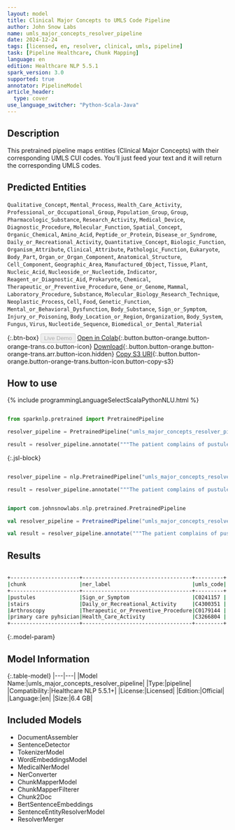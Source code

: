 ```yaml
---
layout: model
title: Clinical Major Concepts to UMLS Code Pipeline
author: John Snow Labs
name: umls_major_concepts_resolver_pipeline
date: 2024-12-24
tags: [licensed, en, resolver, clinical, umls, pipeline]
task: [Pipeline Healthcare, Chunk Mapping]
language: en
edition: Healthcare NLP 5.5.1
spark_version: 3.0
supported: true
annotator: PipelineModel
article_header:
  type: cover
use_language_switcher: "Python-Scala-Java"
---
```


## Description

This pretrained pipeline maps entities (Clinical Major Concepts) with their corresponding UMLS CUI codes. You’ll just feed your text and it will return the corresponding UMLS codes.

## Predicted Entities

`Qualitative_Concept`, `Mental_Process`, `Health_Care_Activity`, `Professional_or_Occupational_Group`, `Population_Group`, `Group`, `Pharmacologic_Substance`, `Research_Activity`, `Medical_Device`, `Diagnostic_Procedure`, `Molecular_Function`, `Spatial_Concept`, `Organic_Chemical`, `Amino_Acid`, `Peptide_or_Protein`, `Disease_or_Syndrome`, `Daily_or_Recreational_Activity`, `Quantitative_Concept`, `Biologic_Function`, `Organism_Attribute`, `Clinical_Attribute`, `Pathologic_Function`, `Eukaryote`, `Body_Part`, `Organ_or_Organ_Component`, `Anatomical_Structure`, `Cell_Component`, `Geographic_Area`, `Manufactured_Object`, `Tissue`, `Plant`, `Nucleic_Acid`, `Nucleoside_or_Nucleotide`, `Indicator`, `Reagent_or_Diagnostic_Aid`, `Prokaryote`, `Chemical`, `Therapeutic_or_Preventive_Procedure`, `Gene_or_Genome`, `Mammal`, `Laboratory_Procedure`, `Substance`, `Molecular_Biology_Research_Technique`, `Neoplastic_Process`, `Cell`, `Food`, `Genetic_Function`, `Mental_or_Behavioral_Dysfunction`, `Body_Substance`, `Sign_or_Symptom`, `Injury_or_Poisoning`, `Body_Location_or_Region`, `Organization`, `Body_System`, `Fungus`, `Virus`, `Nucleotide_Sequence`, `Biomedical_or_Dental_Material`

{:.btn-box}
<button class="button button-orange" disabled>Live Demo</button>
[Open in Colab](https://colab.research.google.com/github/JohnSnowLabs/spark-nlp-workshop/blob/master/healthcare-nlp/07.0.Pretrained_Clinical_Pipelines.ipynb){:.button.button-orange.button-orange-trans.co.button-icon}
[Download](https://s3.amazonaws.com/auxdata.johnsnowlabs.com/clinical/models/umls_major_concepts_resolver_pipeline_en_5.5.1_3.0_1735048229500.zip){:.button.button-orange.button-orange-trans.arr.button-icon.hidden}
[Copy S3 URI](s3://auxdata.johnsnowlabs.com/clinical/models/umls_major_concepts_resolver_pipeline_en_5.5.1_3.0_1735048229500.zip){:.button.button-orange.button-orange-trans.button-icon.button-copy-s3}

## How to use



<div class="tabs-box" markdown="1">
{% include programmingLanguageSelectScalaPythonNLU.html %}
  
```python

from sparknlp.pretrained import PretrainedPipeline

resolver_pipeline = PretrainedPipeline("umls_major_concepts_resolver_pipeline", "en", "clinical/models")

result = resolver_pipeline.annotate("""The patient complains of pustules after falling from stairs. She has been advised Arthroscopy by her primary care pyhsician""")

```

{:.jsl-block}
```python

resolver_pipeline = nlp.PretrainedPipeline("umls_major_concepts_resolver_pipeline", "en", "clinical/models")

result = resolver_pipeline.annotate("""The patient complains of pustules after falling from stairs. She has been advised Arthroscopy by her primary care pyhsician""")

```
```scala

import com.johnsnowlabs.nlp.pretrained.PretrainedPipeline

val resolver_pipeline = PretrainedPipeline("umls_major_concepts_resolver_pipeline", "en", "clinical/models")

val result = resolver_pipeline.annotate("""The patient complains of pustules after falling from stairs. She has been advised Arthroscopy by her primary care pyhsician""")

```
</div>

## Results

```bash

+----------------------+-----------------------------------+---------+
|chunk                 |ner_label                          |umls_code|
+----------------------+-----------------------------------+---------+
|pustules              |Sign_or_Symptom                    |C0241157 |
|stairs                |Daily_or_Recreational_Activity     |C4300351 |
|Arthroscopy           |Therapeutic_or_Preventive_Procedure|C0179144 |
|primary care pyhsician|Health_Care_Activity               |C3266804 |
+----------------------+-----------------------------------+---------+

```

{:.model-param}
## Model Information

{:.table-model}
|---|---|
|Model Name:|umls_major_concepts_resolver_pipeline|
|Type:|pipeline|
|Compatibility:|Healthcare NLP 5.5.1+|
|License:|Licensed|
|Edition:|Official|
|Language:|en|
|Size:|6.4 GB|

## Included Models

- DocumentAssembler
- SentenceDetector
- TokenizerModel
- WordEmbeddingsModel
- MedicalNerModel
- NerConverter
- ChunkMapperModel
- ChunkMapperFilterer
- Chunk2Doc
- BertSentenceEmbeddings
- SentenceEntityResolverModel
- ResolverMerger
